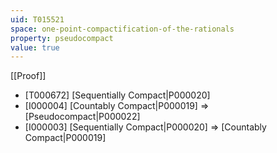 ```yaml
---
uid: T015521
space: one-point-compactification-of-the-rationals
property: pseudocompact
value: true
---
```

[[Proof]]

* [T000672] [Sequentially Compact|P000020]
* [I000004] [Countably Compact|P000019] => [Pseudocompact|P000022]
* [I000003] [Sequentially Compact|P000020] => [Countably Compact|P000019]

